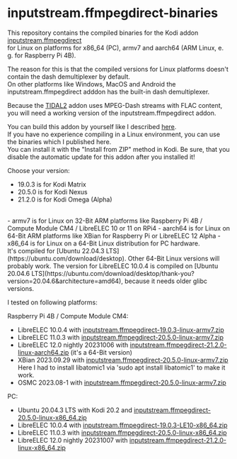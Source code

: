 # inputstream.ffmpegdirect-binaries

This repository contains the compiled binaries for the Kodi addon [inputstream.ffmpegdirect](https://github.com/xbmc/inputstream.ffmpegdirect)<br>
for Linux on platforms for x86_64 (PC), armv7 and aarch64 (ARM Linux, e. g. for Raspberry Pi 4B).

The reason for this is that the compiled versions for Linux platforms doesn't contain the dash demultiplexer by default.<br>
On other platforms like Windows, MacOS and Android the inputstream.ffmpegdirect adddon has the built-in dash demultiplexer.

Because the [TIDAL2](https://github.com/arnesongit/plugin.audio.tidal2) addon uses MPEG-Dash streams with FLAC content,
you will need a working version of the inputstream.ffmpegdirect addon.

You can build this addon by yourself like I described [here](https://github.com/arnesongit/plugin.audio.tidal2/blob/master/README-Dash.md).<br>
If you have no experience compiling in a Linux environment, you can use the binaries which I published here.<br>
You can install it with the "Install from ZIP" method in Kodi. Be sure, that you disable the automatic update for this addon after you installed it!

Choose your version:

- 19.0.3 is for Kodi Matrix
- 20.5.0 is for Kodi Nexus
- 21.2.0 is for Kodi Omega (Alpha)
<br>
- armv7 is for Linux on 32-Bit ARM platforms like Raspberry Pi 4B / Compute Module CM4 / LibreELEC 10 or 11 on RPi4
- aarch64 is for Linux on 64-Bit ARM platforms like XBian for Raspberry Pi or LibreELEC 12 Alpha
- x86_64 is for Linux on a 64-Bit Linux distribution for PC hardware.<br>
  It's compiled for [Ubuntu 22.04.3 LTS](https://ubuntu.com/download/desktop). Other 64-Bit Linux versions will probably work.
  The version for LibreELEC 10.0.4 is compiled on [Ubuntu 20.04.6 LTS](https://ubuntu.com/download/desktop/thank-you?version=20.04.6&architecture=amd64), because it needs older glibc versions.

I tested on following platforms:

Raspberry Pi 4B / Compute Module CM4:
- LibreELEC 10.0.4 with [inputstream.ffmpegdirect-19.0.3-linux-armv7.zip](https://github.com/arnesongit/inputstream.ffmpegdirect-binaries/raw/main/inputstream.ffmpegdirect-19.0.3-linux-armv7.zip)
- LibreELEC 11.0.3 with [inputstream.ffmpegdirect-20.5.0-linux-armv7.zip](https://github.com/arnesongit/inputstream.ffmpegdirect-binaries/raw/main/inputstream.ffmpegdirect-20.5.0-linux-armv7.zip)
- LibreELEC 12.0 nightly 20231006 with [inputstream.ffmpegdirect-21.2.0-linux-aarch64.zip](https://github.com/arnesongit/inputstream.ffmpegdirect-binaries/raw/main/inputstream.ffmpegdirect-21.2.0-linux-aarch64.zip) (it's a 64-Bit version)
- XBian 2023.09.29 with [inputstream.ffmpegdirect-20.5.0-linux-armv7.zip](https://github.com/arnesongit/inputstream.ffmpegdirect-binaries/raw/main/inputstream.ffmpegdirect-20.5.0-linux-armv7.zip)<br>
  Here I had to install libatomic1 via 'sudo apt install libatomic1' to make it work.
- OSMC 2023.08-1 with [inputstream.ffmpegdirect-20.5.0-linux-armv7.zip](https://github.com/arnesongit/inputstream.ffmpegdirect-binaries/raw/main/inputstream.ffmpegdirect-20.5.0-linux-armv7.zip)

PC:
- Ubuntu 20.04.3 LTS with Kodi 20.2 and [inputstream.ffmpegdirect-20.5.0-linux-x86_64.zip](https://github.com/arnesongit/inputstream.ffmpegdirect-binaries/raw/main/inputstream.ffmpegdirect-20.5.0-linux-x86_64.zip)
- LibreELEC 10.0.4 with [inputstream.ffmpegdirect-19.0.3-LE10-x86_64.zip](https://github.com/arnesongit/inputstream.ffmpegdirect-binaries/raw/main/inputstream.ffmpegdirect-19.0.3-LE10-x86_64.zip)
- LibreELEC 11.0.3 with [inputstream.ffmpegdirect-20.5.0-linux-x86_64.zip](https://github.com/arnesongit/inputstream.ffmpegdirect-binaries/raw/main/inputstream.ffmpegdirect-20.5.0-linux-x86_64.zip)
- LibreELEC 12.0 nightly 20231007 with [inputstream.ffmpegdirect-21.2.0-linux-x86_64.zip](https://github.com/arnesongit/inputstream.ffmpegdirect-binaries/raw/main/inputstream.ffmpegdirect-21.2.0-linux-x86_64.zip)
